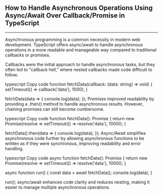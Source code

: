 ## How to Handle Asynchronous Operations Using Async/Await Over Callback/Promise in TypeScript

---

Asynchronous programming is a common necessity in modern web development. TypeScript offers async/await to handle asynchronous operations in a more readable and manageable way compared to traditional callbacks or promises.

Callbacks were the initial approach to handle asynchronous tasks, but they often led to "callback hell," where nested callbacks made code difficult to follow.

typescript
Copy code
function fetchData(callback: (data: string) => void) {
setTimeout(() => callback('data'), 1000);
}

fetchData(data => {
console.log(data);
});
Promises improved readability by providing a .then() method to handle asynchronous results. However, chaining promises can still become cumbersome.

typescript
Copy code
function fetchData(): Promise<string> {
return new Promise(resolve => setTimeout(() => resolve('data'), 1000));
}

fetchData().then(data => {
console.log(data);
});
Async/Await simplifies asynchronous code further by allowing asynchronous functions to be written as if they were synchronous, improving readability and error handling.

typescript
Copy code
async function fetchData(): Promise<string> {
return new Promise(resolve => setTimeout(() => resolve('data'), 1000));
}

async function run() {
const data = await fetchData();
console.log(data);
}

run();
async/await enhances code clarity and reduces nesting, making it easier to manage multiple asynchronous operations.
